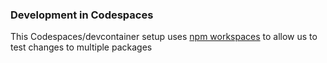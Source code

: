 ### Development in Codespaces

This Codespaces/devcontainer setup uses [npm workspaces](https://docs.npmjs.com/cli/v8/using-npm/workspaces) to allow us to test changes to multiple packages